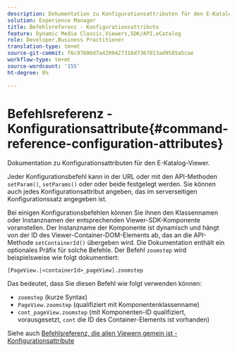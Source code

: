 ```yaml
---
description: Dokumentation zu Konfigurationsattributen für den E-Katalog-Viewer.
solution: Experience Manager
title: Befehlsreferenz - Konfigurationsattribute
feature: Dynamic Media Classic,Viewers,SDK/API,eCatalog
role: Developer,Business Practitioner
translation-type: tm+mt
source-git-commit: f6c97606d7a4209427316d7367013ad9585a5cae
workflow-type: tm+mt
source-wordcount: '155'
ht-degree: 0%

---
```



# Befehlsreferenz - Konfigurationsattribute{#command-reference-configuration-attributes}

Dokumentation zu Konfigurationsattributen für den E-Katalog-Viewer.

Jeder Konfigurationsbefehl kann in der URL oder mit den API-Methoden `setParam()`, `setParams()` oder  oder beide festgelegt werden. Sie können auch jedes Konfigurationsattribut angeben, das im serverseitigen Konfigurationssatz angegeben ist.

Bei einigen Konfigurationsbefehlen können Sie ihnen den Klassennamen oder Instanznamen der entsprechenden Viewer-SDK-Komponente voranstellen. Der Instanzname der Komponente ist dynamisch und hängt von der ID des Viewer-Container-DOM-Elements ab, das an die API-Methode `setContainerId()` übergeben wird. Die Dokumentation enthält ein optionales Präfix für solche Befehle. Der Befehl `zoomstep` wird beispielsweise wie folgt dokumentiert:

`[PageView.|<containerId>_pageView].zoomstep`

Das bedeutet, dass Sie diesen Befehl wie folgt verwenden können:

* `zoomstep` (kurze Syntax)
* `PageView.zoomstep` (qualifiziert mit Komponentenklassenname)
* `cont_pageView.zoomstep` (mit Komponenten-ID qualifiziert, vorausgesetzt,  `cont` die ID des Container-Elements ist vorhanden)

Siehe auch [Befehlsreferenz, die allen Viewern gemein ist - Konfigurationsattribute](../../../r-html5-viewer-20-cmdref-configattrib/r-html5-viewer-20-cmdref-configattrib.md#concept-850e0f2c49b949deb7cfbfd330d329bd)

